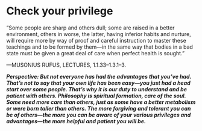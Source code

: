 # Check your privilege

“Some people are sharp and others dull; some are raised in a better environment, others in worse, the latter, having inferior habits and nurture, will require more by way of proof and careful instruction to master these teachings and to be formed by them—in the same way that bodies in a bad state must be given a great deal of care when perfect health is sought.”

—MUSONIUS RUFUS, LECTURES, 1.1.33–1.3.1–3.

***Perspective: But not everyone has had the advantages that you’ve had. That’s not to say that your own life has been easy—you just had a head start over some people. That’s why it is our duty to understand and be patient with others. Philosophy is spiritual formation, care of the soul. Some need more care than others, just as some have a better metabolism or were born taller than others. The more forgiving and tolerant you can be of others—the more you can be aware of your various privileges and advantages—the more helpful and patient you will be.***
